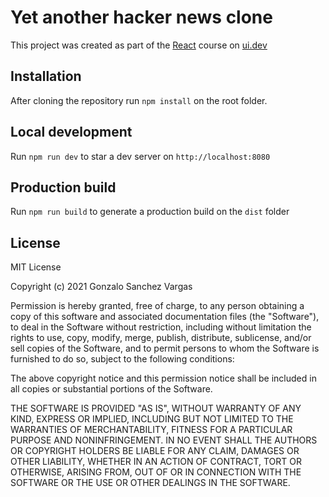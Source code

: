 # Yet another hacker news clone

This project was created as part of the [React](https://ui.dev/react/) course on
[ui.dev](https://ui.dev)

## Installation

After cloning the repository run `npm install` on the root folder.

## Local development

Run `npm run dev` to star a dev server on `http://localhost:8080`

## Production build

Run `npm run build` to generate a production build on the `dist` folder

## License

MIT License

Copyright (c) 2021 Gonzalo Sanchez Vargas

Permission is hereby granted, free of charge, to any person obtaining a copy
of this software and associated documentation files (the "Software"), to deal
in the Software without restriction, including without limitation the rights
to use, copy, modify, merge, publish, distribute, sublicense, and/or sell
copies of the Software, and to permit persons to whom the Software is
furnished to do so, subject to the following conditions:

The above copyright notice and this permission notice shall be included in all
copies or substantial portions of the Software.

THE SOFTWARE IS PROVIDED "AS IS", WITHOUT WARRANTY OF ANY KIND, EXPRESS OR
IMPLIED, INCLUDING BUT NOT LIMITED TO THE WARRANTIES OF MERCHANTABILITY,
FITNESS FOR A PARTICULAR PURPOSE AND NONINFRINGEMENT. IN NO EVENT SHALL THE
AUTHORS OR COPYRIGHT HOLDERS BE LIABLE FOR ANY CLAIM, DAMAGES OR OTHER
LIABILITY, WHETHER IN AN ACTION OF CONTRACT, TORT OR OTHERWISE, ARISING FROM,
OUT OF OR IN CONNECTION WITH THE SOFTWARE OR THE USE OR OTHER DEALINGS IN THE
SOFTWARE.


